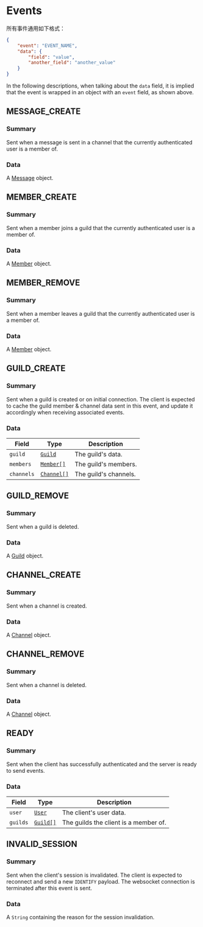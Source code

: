 # Events

所有事件通用如下格式：

```json
{
    "event": "EVENT_NAME",
    "data": {
        "field": "value",
        "another_field": "another_value"
    }
}
```

In the following descriptions, when talking about the `data` field, it is implied that the event is wrapped in an object with an `event` field, as shown above.

## MESSAGE_CREATE

### Summary

Sent when a message is sent in a channel that the currently authenticated user is a member of.

### Data

A [Message](../objects/message.md) object.

## MEMBER_CREATE

### Summary

Sent when a member joins a guild that the currently authenticated user is a member of.

### Data

A [Member](../objects/member.md) object.

## MEMBER_REMOVE

### Summary

Sent when a member leaves a guild that the currently authenticated user is a member of.

### Data

A [Member](../objects/member.md) object.

## GUILD_CREATE

### Summary

Sent when a guild is created or on initial connection. The client is expected to cache the guild member & channel data sent in this event, and update it accordingly when receiving associated events.

### Data

| Field | Type | Description |
| --- | --- | --- |
| `guild` | [`Guild`](../objects/guild.md) | The guild's data. |
| `members` | [`Member[]`](../objects/member.md) | The guild's members. |
| `channels` | [`Channel[]`](../objects/channel.md) | The guild's channels. |

## GUILD_REMOVE

### Summary

Sent when a guild is deleted.

### Data

A [Guild](../objects/guild.md) object.

## CHANNEL_CREATE

### Summary

Sent when a channel is created.

### Data

A [Channel](../objects/channel.md) object.

## CHANNEL_REMOVE

### Summary

Sent when a channel is deleted.

### Data

A [Channel](../objects/channel.md) object.

## READY

### Summary

Sent when the client has successfully authenticated and the server is ready to send events.

### Data

| Field | Type | Description |
| --- | --- | --- |
| `user` | [`User`](../objects/user.md) | The client's user data. |
| `guilds` | [`Guild[]`](../objects/guild.md) | The guilds the client is a member of. |

## INVALID_SESSION

### Summary

Sent when the client's session is invalidated. The client is expected to reconnect and send a new `IDENTIFY` payload. The websocket connection is terminated after this event is sent.

### Data

A `String` containing the reason for the session invalidation.
